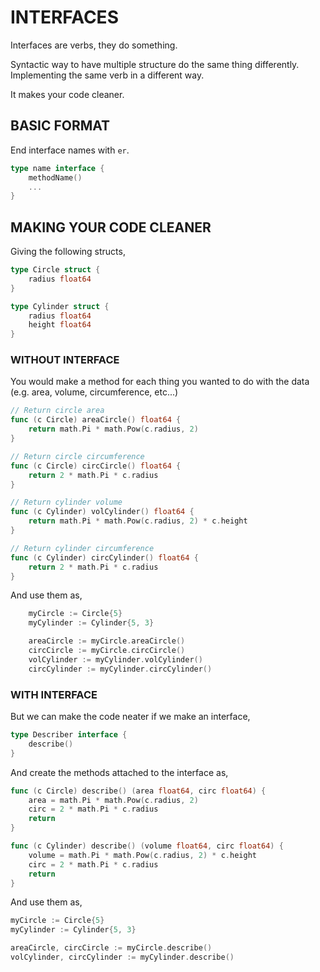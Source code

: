 # INTERFACES

Interfaces are verbs, they do something.

Syntactic way to have multiple structure do the same thing differently.
Implementing the same verb in a different way.

It makes your code cleaner.

## BASIC FORMAT

End interface names with `er`.

```go
type name interface {
    methodName()
    ...
}
```

## MAKING YOUR CODE CLEANER

Giving the following structs,

```go
type Circle struct {
    radius float64
}

type Cylinder struct {
    radius float64
    height float64
}
```

### WITHOUT INTERFACE

You would make a method for each thing you wanted
to do with the data (e.g. area, volume, circumference, etc...)

```go
// Return circle area
func (c Circle) areaCircle() float64 {
    return math.Pi * math.Pow(c.radius, 2)
}

// Return circle circumference
func (c Circle) circCircle() float64 {
    return 2 * math.Pi * c.radius
}

// Return cylinder volume
func (c Cylinder) volCylinder() float64 {
    return math.Pi * math.Pow(c.radius, 2) * c.height
}

// Return cylinder circumference
func (c Cylinder) circCylinder() float64 {
    return 2 * math.Pi * c.radius
}
```

And use them as,

```go
    myCircle := Circle{5}
    myCylinder := Cylinder{5, 3}

    areaCircle := myCircle.areaCircle()
    circCircle := myCircle.circCircle()
    volCylinder := myCylinder.volCylinder()
    circCylinder := myCylinder.circCylinder()
```

### WITH INTERFACE

But we can make the code neater if we make an interface,

```go
type Describer interface {
    describe()
}
```

And create the methods attached to the interface as,

```go
func (c Circle) describe() (area float64, circ float64) {
    area = math.Pi * math.Pow(c.radius, 2)
    circ = 2 * math.Pi * c.radius
    return
}

func (c Cylinder) describe() (volume float64, circ float64) {
    volume = math.Pi * math.Pow(c.radius, 2) * c.height
    circ = 2 * math.Pi * c.radius
    return
}
```

And use them as,

```go
myCircle := Circle{5}
myCylinder := Cylinder{5, 3}

areaCircle, circCircle := myCircle.describe()
volCylinder, circCylinder := myCylinder.describe()
```
